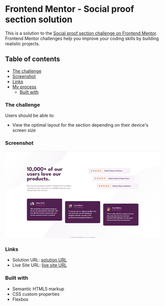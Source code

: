 # Frontend Mentor - Social proof section solution

This is a solution to the [Social proof section challenge on Frontend Mentor](https://www.frontendmentor.io/challenges/social-proof-section-6e0qTv_bA). Frontend Mentor challenges help you improve your coding skills by building realistic projects. 

## Table of contents

  - [The challenge](#the-challenge)
  - [Screenshot](#screenshot)
  - [Links](#links)
- [My process](#my-process)
  - [Built with](#built-with)

### The challenge

Users should be able to:

- View the optimal layout for the section depending on their device's screen size

### Screenshot

![](./screenshot.jpg)

### Links

- Solution URL: [solution URL](https://github.com/Tabebash/Social-proof-section)
- Live Site URL: [live site URL](https://your-live-site-url.com)

### Built with

- Semantic HTML5 markup
- CSS custom properties
- Flexbox
